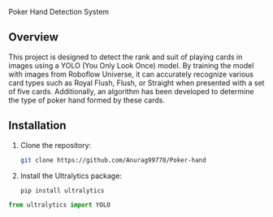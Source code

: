 Poker Hand Detection System

## Overview
This project is designed to detect the rank and suit of playing cards in images using a YOLO (You Only Look Once) model. By training the model with images from Roboflow Universe, it can accurately recognize various card types such as Royal Flush, Flush, or Straight when presented with a set of five cards. Additionally, an algorithm has been developed to determine the type of poker hand formed by these cards.

## Installation

1. Clone the repository:
    ```sh
    git clone https://github.com/Anurag99778/Poker-hand
    ```

2. Install the Ultralytics package:
    ```sh
    pip install ultralytics
    ```



```python
from ultralytics import YOLO
